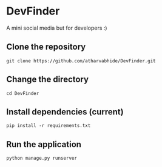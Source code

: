 # DevFinder
A mini social media but for developers :)

## Clone the repository
```
git clone https://github.com/atharvabhide/DevFinder.git
```

## Change the directory
```
cd DevFinder
```

## Install dependencies (current)
```
pip install -r requirements.txt
```

## Run the application
```
python manage.py runserver
```
